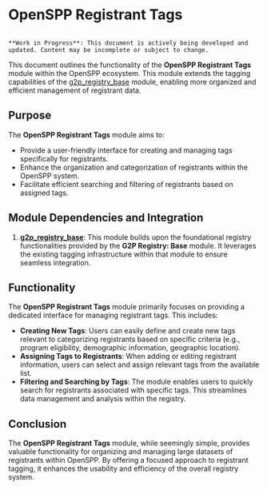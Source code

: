 # OpenSPP Registrant Tags

```{warning}

**Work in Progress**: This document is actively being developed and updated. Content may be incomplete or subject to change.
```

This document outlines the functionality of the **OpenSPP Registrant Tags** module within the OpenSPP ecosystem. This module extends the tagging capabilities of the [g2p_registry_base](g2p_registry_base) module, enabling more organized and efficient management of registrant data.

## Purpose

The **OpenSPP Registrant Tags** module aims to:

* Provide a user-friendly interface for creating and managing tags specifically for registrants.
* Enhance the organization and categorization of registrants within the OpenSPP system.
* Facilitate efficient searching and filtering of registrants based on assigned tags.

## Module Dependencies and Integration

1. **[g2p_registry_base](g2p_registry_base)**: This module builds upon the foundational registry functionalities provided by the **G2P Registry: Base** module. It leverages the existing tagging infrastructure within that module to ensure seamless integration.

## Functionality

The **OpenSPP Registrant Tags** module primarily focuses on providing a dedicated interface for managing registrant tags. This includes:

* **Creating New Tags**: Users can easily define and create new tags relevant to categorizing registrants based on specific criteria (e.g., program eligibility, demographic information, geographic location).
* **Assigning Tags to Registrants**:  When adding or editing registrant information, users can select and assign relevant tags from the available list. 
* **Filtering and Searching by Tags**:  The module enables users to quickly search for registrants associated with specific tags.  This streamlines data management and analysis within the registry.

## Conclusion

The **OpenSPP Registrant Tags** module, while seemingly simple, provides valuable functionality for organizing and managing large datasets of registrants within OpenSPP. By offering a focused approach to registrant tagging, it enhances the usability and efficiency of the overall registry system. 
